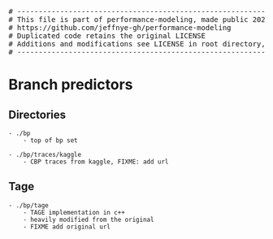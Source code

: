 <pre>
# ----------------------------------------------------------------------
# This file is part of performance-modeling, made public 2023, (c) Jeff Nye.
# https://github.com/jeffnye-gh/performance-modeling
# Duplicated code retains the original LICENSE
# Additions and modifications see LICENSE in root directory, as above
# ----------------------------------------------------------------------
</pre>

# Branch predictors

## Directories

    - ./bp
        - top of bp set

    - ./bp/traces/kaggle
        - CBP traces from kaggle, FIXME: add url

## Tage

    - ./bp/tage
        - TAGE implementation in c++
        - heavily modified from the original
        - FIXME add original url
